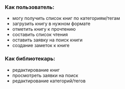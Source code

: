 ### Как пользователь:
- могу получить список книг по категориям/тегам
- загрузить книгу в нужном формате
- отметить книгу к прочтению
- составить список чтения
- оставить заявку на поиск книги
- создание заметок к книге


### Как библиотекарь:
- редактирование книг
- просмотреть заявки на поиск
- редактирование категорий/тегов
